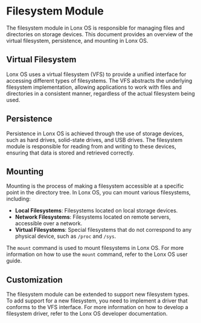 
# Filesystem Module

The filesystem module in Lonx OS is responsible for managing files and directories on storage devices. This document provides an overview of the virtual filesystem, persistence, and mounting in Lonx OS.

## Virtual Filesystem

Lonx OS uses a virtual filesystem (VFS) to provide a unified interface for accessing different types of filesystems. The VFS abstracts the underlying filesystem implementation, allowing applications to work with files and directories in a consistent manner, regardless of the actual filesystem being used.

## Persistence

Persistence in Lonx OS is achieved through the use of storage devices, such as hard drives, solid-state drives, and USB drives. The filesystem module is responsible for reading from and writing to these devices, ensuring that data is stored and retrieved correctly.

## Mounting

Mounting is the process of making a filesystem accessible at a specific point in the directory tree. In Lonx OS, you can mount various filesystems, including:

*   **Local Filesystems**: Filesystems located on local storage devices.
*   **Network Filesystems**: Filesystems located on remote servers, accessible over a network.
*   **Virtual Filesystems**: Special filesystems that do not correspond to any physical device, such as `/proc` and `/sys`.

The `mount` command is used to mount filesystems in Lonx OS. For more information on how to use the `mount` command, refer to the Lonx OS user guide.

## Customization

The filesystem module can be extended to support new filesystem types. To add support for a new filesystem, you need to implement a driver that conforms to the VFS interface. For more information on how to develop a filesystem driver, refer to the Lonx OS developer documentation.

